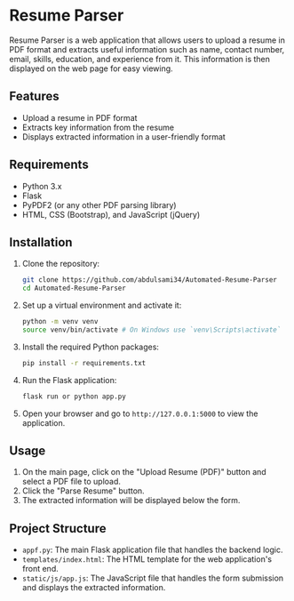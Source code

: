 # Resume Parser
Resume Parser is a web application that allows users to upload a resume in PDF format and extracts useful information such as name, contact number, email, skills, education, and experience from it. This information is then displayed on the web page for easy viewing.

## Features

- Upload a resume in PDF format
- Extracts key information from the resume
- Displays extracted information in a user-friendly format

## Requirements

- Python 3.x
- Flask
- PyPDF2 (or any other PDF parsing library)
- HTML, CSS (Bootstrap), and JavaScript (jQuery)

## Installation

1. Clone the repository:
    ```sh
    git clone https://github.com/abdulsami34/Automated-Resume-Parser
    cd Automated-Resume-Parser
    ```

2. Set up a virtual environment and activate it:
    ```sh
    python -m venv venv
    source venv/bin/activate # On Windows use `venv\Scripts\activate`
    ```

3. Install the required Python packages:
    ```sh
    pip install -r requirements.txt
    ```

4. Run the Flask application:
    ```sh
    flask run or python app.py
    ```

5. Open your browser and go to `http://127.0.0.1:5000` to view the application.

## Usage

1. On the main page, click on the "Upload Resume (PDF)" button and select a PDF file to upload.
2. Click the "Parse Resume" button.
3. The extracted information will be displayed below the form.

## Project Structure

- `appf.py`: The main Flask application file that handles the backend logic.
- `templates/index.html`: The HTML template for the web application's front end.
- `static/js/app.js`: The JavaScript file that handles the form submission and displays the extracted information.
